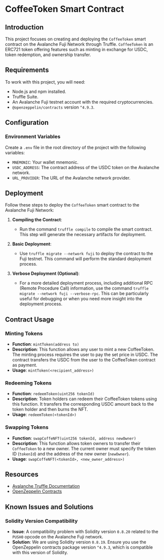 # CoffeeToken Smart Contract

## Introduction

This project focuses on creating and deploying the `CoffeeToken` smart contract on the Avalanche Fuji Network through Truffle. `CoffeeToken` is an ERC721 token offering features such as minting in exchange for USDC, token redemption, and ownership transfer.

## Requirements

To work with this project, you will need:

- Node.js and npm installed.
- Truffle Suite.
- An Avalanche Fuji testnet account with the required cryptocurrencies.
- `@openzeppelin/contracts` version `^4.9.3`.

## Configuration

### Environment Variables

Create a `.env` file in the root directory of the project with the following variables:

- `MNEMONIC`: Your wallet mnemonic.
- `USDC_ADDRESS`: The contract address of the USDC token on the Avalanche network.
- `URL_PROVIDER`: The URL of the Avalanche network provider.

## Deployment

Follow these steps to deploy the `CoffeeToken` smart contract to the Avalanche Fuji Network:

1. **Compiling the Contract**: 
   - Run the command `truffle compile` to compile the smart contract. This step will generate the necessary artifacts for deployment.

2. **Basic Deployment**:
   - Use `truffle migrate --network fuji` to deploy the contract to the Fuji testnet. This command will perform the standard deployment process.

3. **Verbose Deployment (Optional)**:
   - For a more detailed deployment process, including additional RPC (Remote Procedure Call) information, use the command `truffle migrate --network fuji --verbose-rpc`. This can be particularly useful for debugging or when you need more insight into the deployment process.

## Contract Usage

### Minting Tokens
- **Function**: `mintToken(address to)`
- **Description**: This function allows any user to mint a new CoffeeToken. The minting process requires the user to pay the set price in USDC. The contract transfers the USDC from the user to the CoffeeToken contract as payment.
- **Usage**: `mintToken(<recipient_address>)`

### Redeeming Tokens
- **Function**: `redeemToken(uint256 tokenId)`
- **Description**: Token holders can redeem their CoffeeToken tokens using this function. It transfers the corresponding USDC amount back to the token holder and then burns the NFT.
- **Usage**: `redeemToken(<tokenId>)`

### Swapping Tokens
- **Function**: `swapCoffeNFT(uint256 tokenId, address newOwner)`
- **Description**: This function allows token owners to transfer their `CoffeeToken` to a new owner. The current owner must specify the token ID (`tokenId`) and the address of the new owner (`newOwner`).
- **Usage**: `swapCoffeNFT(<tokenId>, <new_owner_address>)`

## Resources
- [Avalanche Truffle Documentation](https://la-url-aqui)
- [OpenZeppelin Contracts](https://la-otra-url-aqui)


## Known Issues and Solutions

### Solidity Version Compatibility
- **Issue**: A compatibility problem with Solidity version `0.8.20` related to the `PUSH0` opcode on the Avalanche Fuji network.
- **Solution**: We are using Solidity version `0.8.19`. Ensure you use the OpenZeppelin contracts package version `^4.9.3`, which is compatible with this version of Solidity.
